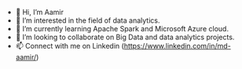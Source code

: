 - 👋 Hi, I’m Aamir
- 👀 I’m interested in the field of data analytics.
- 🌱 I’m currently learning Apache Spark and Microsoft Azure cloud.
- 💞️ I’m looking to collaborate on Big Data and data analytics projects.
- 📫 Connect with me on Linkedin (https://www.linkedin.com/in/md-aamir/)

<!---
Aamir2786/Aamir2786 is a ✨ special ✨ repository because its `README.md` (this file) appears on your GitHub profile.
You can click the Preview link to take a look at your changes.
--->
